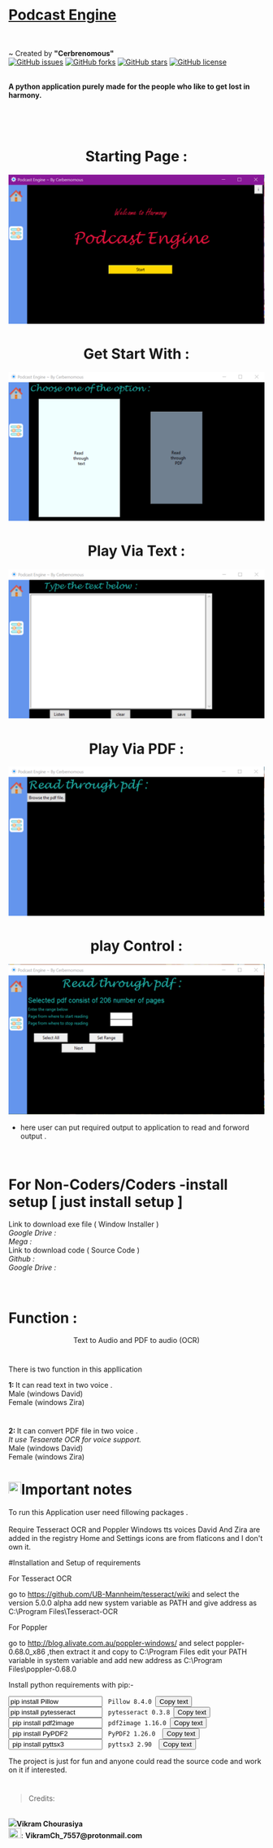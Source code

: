 # <b> <u> Podcast Engine </u> </b>


<br>

~ Created by <b> "Cerbrenomous" </b>
<br>
[![GitHub issues](https://img.shields.io/github/issues/VikramChourasiya-07/Podcast_Engine?style=for-the-badge)](https://github.com/VikramChourasiya-07/Podcast_Engine/issues)
[![GitHub forks](https://img.shields.io/github/forks/VikramChourasiya-07/Podcast_Engine?style=for-the-badge)](https://github.com/VikramChourasiya-07/Podcast_Engine/network)
[![GitHub stars](https://img.shields.io/github/stars/VikramChourasiya-07/Podcast_Engine?style=for-the-badge)](https://github.com/VikramChourasiya-07/Podcast_Engine/stargazers)
[![GitHub license](https://img.shields.io/github/license/VikramChourasiya-07/Podcast_Engine?style=for-the-badge)](https://github.com/VikramChourasiya-07/Podcast_Engine/blob/main/LICENSE)

<br><b> A python application purely made for the people who like to get lost in harmony. </b>




#
<br>
<h1> <center> Starting Page :</h1>
<img src="https://github.com/VikramChourasiya-07/Podcast_Engine/blob/main/page_intro.PNG">

#

<h1> <center> Get Start With :</h1>
<img src="https://github.com/VikramChourasiya-07/Podcast_Engine/blob/main/page_work.PNG">

#

<h1> <center> Play Via Text :</h1>
<img src="https://github.com/VikramChourasiya-07/Podcast_Engine/blob/main/page_text_R.PNG">

#

<h1> <center> Play Via PDF :</h1>
<img src="https://github.com/VikramChourasiya-07/Podcast_Engine/blob/main/page_read_pdf.PNG">

#

<h1> <center> play Control :</h1>
<img src="https://github.com/VikramChourasiya-07/Podcast_Engine/blob/main/page_play.PNG">

* here user can put required output to application to read and forword output . 

<br>

#

# For Non-Coders/Coders -install setup [ just install setup ]

Link to download exe file ( Window Installer )
<i> 
<br>
Google Drive :
<br>
Mega :
<br>
</i>
Link to download code ( Source Code )
<i>
<br>
Github :
<br>
Google Drive :
</i>

#

# <br> Function : </br>

<center> Text to Audio and PDF to audio (OCR) </center>

#
There is two function in this appllication <br>

<b> 1: </b> It can read text in two voice .
<br> Male (windows David)
<br> Female (windows Zira)
<br> 

# 

<b> 2: </b> It can convert PDF file in two voice . 
<br>
<i> It use Tesaerate OCR for voice support. </i>
<br>
Male (windows David)
<br> 
Female (windows Zira)
<br> 


# <img src="https://img.icons8.com/ios/50/000000/important-event.png" height="25" width="25" />Important notes 

To run this Application user need fillowing packages .
<br>
<br>
Require Tesseract OCR and Poppler
Windows tts voices David And Zira are added in the registry
Home and Settings icons are from flaticons and I don't own it.

#Installation and Setup of requirements

For Tesseract OCR

go to https://github.com/UB-Mannheim/tesseract/wiki and select the version 5.0.0 alpha
add new system variable as PATH and give address as C:\Program Files\Tesseract-OCR

For Poppler

go to http://blog.alivate.com.au/poppler-windows/ and select poppler-0.68.0_x86 ,then extract it and copy to C:\Program Files
edit your PATH variable in system variable and add new address as C:\Program Files\poppler-0.68.0

Install python requirements with pip:-




<input type="text" value="pip install Pillow" id="myInput">
<code> Pillow 8.4.0 </code><button onclick="myFunction()">Copy text</button>
<script>
  function myFunction() {
    var copyText = document.getElementById("myInput");
    copyText.select();
    document.execCommand("Copy");
    alert("Copied the text: " + copyText.value);
  }
</script>
<br>
<input type="text" value="pip install pytesseract " id="myInput">
<code> pytesseract 0.3.8 </code><button onclick="myFunction()">Copy text</button>
<script>
  function myFunction() {
    var copyText = document.getElementById("myInput");
    copyText.select();
    document.execCommand("Copy");
    alert("Copied the text: " + copyText.value);
  }
</script>
<br>
<input type="text" value=" pip install pdf2image " id="myInput">
<code> pdf2image 1.16.0 </code><button onclick="myFunction()">Copy text</button>
<script>
  function myFunction() {
    var copyText = document.getElementById("myInput");
    copyText.select();
    document.execCommand("Copy");
    alert("Copied the text: " + copyText.value);
  }
</script>
<br>
<input type="text" value=" pip install PyPDF2 " id="myInput">
<code> PyPDF2 1.26.0  </code><button onclick="myFunction()">Copy text</button>
<script>
  function myFunction() {
    var copyText = document.getElementById("myInput");
    copyText.select();
    document.execCommand("Copy");
    alert("Copied the text: " + copyText.value);
  }
</script>
<br>
<input type="text" value=" pip install pyttsx3 " id="myInput">
<code> pyttsx3 2.90  </code><button onclick="myFunction()">Copy text</button>
<script>
  function myFunction() {
    var copyText = document.getElementById("myInput");
    copyText.select();
    document.execCommand("Copy");
    alert("Copied the text: " + copyText.value);
  }
</script>


 The project is just for fun and anyone could read the source code and work on it if interested.

#
> Credits: 
<br>
<b>
<img src="https://img.icons8.com/color/48/000000/designer.png" heigth="20" />Vikram Chourasiya

</b>
<br>
<img src="https://img.icons8.com/glyph-neue/64/000000/email.png" height='20' width='25' />: <b>VikramCh_7557@protonmail.com

#

